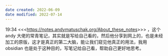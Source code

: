 ```yaml
---
date created: 2022-06-09
date modified: 2022-07-14
---
```


19:34 <<<<https://notes.andymatuschak.org/About_these_notes>>>> ，这个 andy 大佬的常青笔记，其实就是写给自己看的，然后他分享到网上的，也是未经加工的原版，这才是真正的第二大脑，能让我们窥见他真正的用法，我用 obsidian 也是处于这种目的，写笔记给自己看，帮助自己更好地思考。
